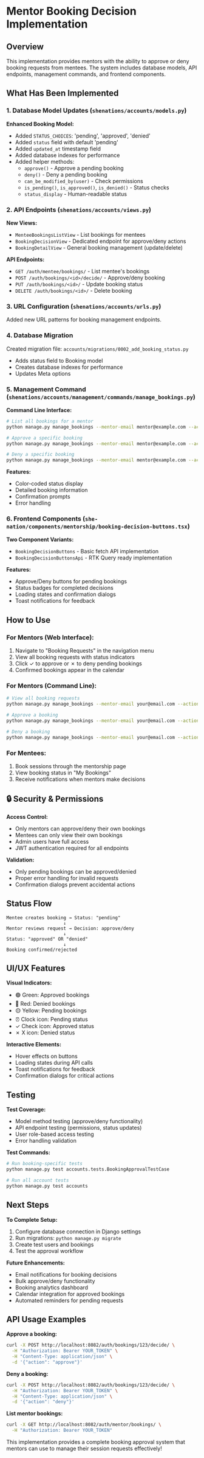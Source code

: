 # Mentor Booking Decision Implementation

## Overview
This implementation provides mentors with the ability to approve or deny booking requests from mentees. The system includes database models, API endpoints, management commands, and frontend components.

##  What Has Been Implemented

### 1. Database Model Updates (`shenations/accounts/models.py`)

**Enhanced Booking Model:**
- Added `STATUS_CHOICES`: 'pending', 'approved', 'denied'
- Added `status` field with default 'pending'
- Added `updated_at` timestamp field
- Added database indexes for performance
- Added helper methods:
  - `approve()` - Approve a pending booking
  - `deny()` - Deny a pending booking
  - `can_be_modified_by(user)` - Check permissions
  - `is_pending()`, `is_approved()`, `is_denied()` - Status checks
  - `status_display` - Human-readable status

### 2. API Endpoints (`shenations/accounts/views.py`)

**New Views:**
- `MenteeBookingsListView` - List bookings for mentees
- `BookingDecisionView` - Dedicated endpoint for approve/deny actions
- `BookingDetailView` - General booking management (update/delete)

**API Endpoints:**
- `GET /auth/mentee/bookings/` - List mentee's bookings
- `POST /auth/bookings/<id>/decide/` - Approve/deny booking
- `PUT /auth/bookings/<id>/` - Update booking status
- `DELETE /auth/bookings/<id>/` - Delete booking

### 3. URL Configuration (`shenations/accounts/urls.py`)
Added new URL patterns for booking management endpoints.

### 4. Database Migration
Created migration file: `accounts/migrations/0002_add_booking_status.py`
- Adds status field to Booking model
- Creates database indexes for performance
- Updates Meta options

### 5. Management Command (`shenations/accounts/management/commands/manage_bookings.py`)

**Command Line Interface:**
```bash
# List all bookings for a mentor
python manage.py manage_bookings --mentor-email mentor@example.com --action list

# Approve a specific booking
python manage.py manage_bookings --mentor-email mentor@example.com --action approve --booking-id 123

# Deny a specific booking
python manage.py manage_bookings --mentor-email mentor@example.com --action deny --booking-id 123
```

**Features:**
- Color-coded status display
- Detailed booking information
- Confirmation prompts
- Error handling

### 6. Frontend Components (`she-nation/components/mentorship/booking-decision-buttons.tsx`)

**Two Component Variants:**
- `BookingDecisionButtons` - Basic fetch API implementation
- `BookingDecisionButtonsApi` - RTK Query ready implementation

**Features:**
- Approve/Deny buttons for pending bookings
- Status badges for completed decisions
- Loading states and confirmation dialogs
- Toast notifications for feedback

##  How to Use

### For Mentors (Web Interface):
1. Navigate to "Booking Requests" in the navigation menu
2. View all booking requests with status indicators
3. Click ✓ to approve or ✗ to deny pending bookings
4. Confirmed bookings appear in the calendar

### For Mentors (Command Line):
```bash
# View all booking requests
python manage.py manage_bookings --mentor-email your@email.com --action list

# Approve a booking
python manage.py manage_bookings --mentor-email your@email.com --action approve --booking-id 123

# Deny a booking
python manage.py manage_bookings --mentor-email your@email.com --action deny --booking-id 123
```

### For Mentees:
1. Book sessions through the mentorship page
2. View booking status in "My Bookings"
3. Receive notifications when mentors make decisions

## 🔒 Security & Permissions

**Access Control:**
- Only mentors can approve/deny their own bookings
- Mentees can only view their own bookings
- Admin users have full access
- JWT authentication required for all endpoints

**Validation:**
- Only pending bookings can be approved/denied
- Proper error handling for invalid requests
- Confirmation dialogs prevent accidental actions

##  Status Flow

```
Mentee creates booking → Status: "pending"
                     ↓
Mentor reviews request → Decision: approve/deny
                     ↓
Status: "approved" OR "denied"
                     ↓
Booking confirmed/rejected
```

##  UI/UX Features

**Visual Indicators:**
- 🟢 Green: Approved bookings
- 🔴 Red: Denied bookings  
- 🟡 Yellow: Pending bookings
- ⏰ Clock icon: Pending status
- ✓ Check icon: Approved status
- ✗ X icon: Denied status

**Interactive Elements:**
- Hover effects on buttons
- Loading states during API calls
- Toast notifications for feedback
- Confirmation dialogs for critical actions

## Testing

**Test Coverage:**
- Model method testing (approve/deny functionality)
- API endpoint testing (permissions, status updates)
- User role-based access testing
- Error handling validation

**Test Commands:**
```bash
# Run booking-specific tests
python manage.py test accounts.tests.BookingApprovalTestCase

# Run all account tests
python manage.py test accounts
```

##  Next Steps

**To Complete Setup:**
1. Configure database connection in Django settings
2. Run migrations: `python manage.py migrate`
3. Create test users and bookings
4. Test the approval workflow

**Future Enhancements:**
- Email notifications for booking decisions
- Bulk approve/deny functionality
- Booking analytics dashboard
- Calendar integration for approved bookings
- Automated reminders for pending requests

##  API Usage Examples

**Approve a booking:**
```bash
curl -X POST http://localhost:8082/auth/bookings/123/decide/ \
  -H "Authorization: Bearer YOUR_TOKEN" \
  -H "Content-Type: application/json" \
  -d '{"action": "approve"}'
```

**Deny a booking:**
```bash
curl -X POST http://localhost:8082/auth/bookings/123/decide/ \
  -H "Authorization: Bearer YOUR_TOKEN" \
  -H "Content-Type: application/json" \
  -d '{"action": "deny"}'
```

**List mentor bookings:**
```bash
curl -X GET http://localhost:8082/auth/mentor/bookings/ \
  -H "Authorization: Bearer YOUR_TOKEN"
```

This implementation provides a complete booking approval system that mentors can use to manage their session requests effectively!
